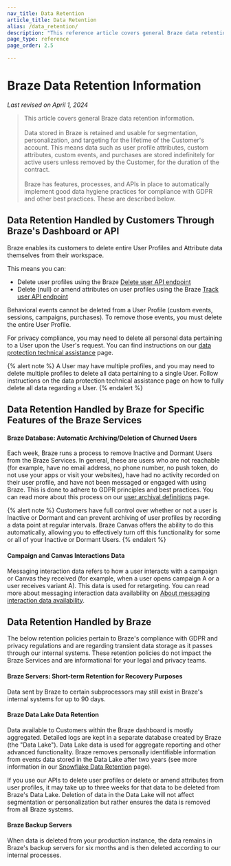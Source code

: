 ```yaml
---
nav_title: Data Retention
article_title: Data Retention
alias: /data_retention/
description: "This reference article covers general Braze data retention information."
page_type: reference
page_order: 2.5

---
```


<!--
Warning! Don't make any changes to this document without approval from the legal department.
-->

# Braze Data Retention Information

*Last revised on April 1, 2024*

> This article covers general Braze data retention information.<br><br>Data stored in Braze is retained and usable for segmentation, personalization, and targeting for the lifetime of the Customer's account. This means data such as user profile attributes, custom attributes, custom events, and purchases are stored indefinitely for active users unless removed by the Customer, for the duration of the contract.<br><br>Braze has features, processes, and APIs in place to automatically implement good data hygiene practices for compliance with GDPR and other best practices. These are described below.

## Data Retention Handled by Customers Through Braze's Dashboard or API

Braze enables its customers to delete entire User Profiles and Attribute data themselves from their workspace.

This means you can: 
- Delete user profiles using the Braze [Delete user API endpoint]({{site.baseurl}}/api/endpoints/user_data/post_user_delete/) 
- Delete (null) or amend attributes on user profiles using the Braze [Track user API endpoint]({{site.baseurl}}/api/endpoints/user_data/post_user_track/)

Behavioral events cannot be deleted from a User Profile (custom events, sessions, campaigns, purchases). To remove those events, you must delete the entire User Profile.

For privacy compliance, you may need to delete all personal data pertaining to a User upon the User's request. You can find instructions on our [data protection technical assistance]({{site.baseurl}}/help/dp-technical-assistance/#the-right-to-erasure) page.

{% alert note %}
A User may have multiple profiles, and you may need to delete multiple profiles to delete all data pertaining to a single User. Follow instructions on the data protection technical assistance page on how to fully delete all data regarding a User.
{% endalert %}

## Data Retention Handled by Braze for Specific Features of the Braze Services

#### Braze Database: Automatic Archiving/Deletion of Churned Users

Each week, Braze runs a process to remove Inactive and Dormant Users from the Braze Services. In general, these are users who are not reachable (for example, have no email address, no phone number, no push token, do not use your apps or visit your websites), have had no activity recorded on their user profile, and have not been messaged or engaged with using Braze. This is done to adhere to GDPR principles and best practices. You can read more about this process on our [user archival definitions]({{site.baseurl}}/user_archival/) page.

{% alert note %} 
Customers have full control over whether or not a user is Inactive or Dormant and can prevent archiving of user profiles by recording a data point at regular intervals. Braze Canvas offers the ability to do this automatically, allowing you to effectively turn off this functionality for some or all of your Inactive or Dormant Users. 
{% endalert %}

#### Campaign and Canvas Interactions Data 

Messaging interaction data refers to how a user interacts with a campaign or Canvas they received (for example, when a user opens campaign A or a user receives variant A). This data is used for retargeting. You can read more about messaging interaction data availability on [About messaging interaction data availability]({{site.baseurl}}/messaging_interaction_data/).

## Data Retention Handled by Braze

The below retention policies pertain to Braze's compliance with GDPR and privacy regulations and are regarding transient data storage as it passes through our internal systems. These retention policies do not impact the Braze Services and are informational for your legal and privacy teams.

#### Braze Servers: Short-term Retention for Recovery Purposes

Data sent by Braze to certain subprocessors may still exist in Braze's internal systems for up to 90 days.

#### Braze Data Lake Data Retention

Data available to Customers within the Braze dashboard is mostly aggregated. Detailed logs are kept in a separate database created by Braze (the "Data Lake"). Data Lake data is used for aggregate reporting and other advanced functionality. Braze removes personally identifiable information from events data stored in the Data Lake after two years (see more information in our [Snowflake Data Retention]({{site.baseurl}}/partners/data_and_infrastructure_agility/data_warehouses/snowflake/data_retention#snowflake-data-retention/) page).

If you use our APIs to delete user profiles or delete or amend attributes from user profiles, it may take up to three weeks for that data to be deleted from Braze's Data Lake. Deletion of data in the Data Lake will not affect segmentation or personalization but rather ensures the data is removed from all Braze systems.

#### Braze Backup Servers

When data is deleted from your production instance, the data remains in Braze's backup servers for six months and is then deleted according to our internal processes.
